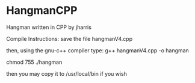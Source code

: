 # HangmanCPP
Hangman written in CPP by jharris

Compile Instructions: save the file hangmanV4.cpp

then, using the gnu-c++ compiler type:	 g++ hangmanV4.cpp -o hangman

chmod 755 ./hangman

then you may copy it to /usr/local/bin if you wish
